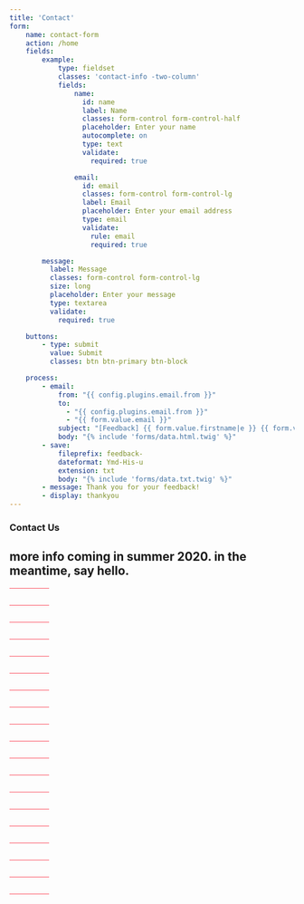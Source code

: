 ```yaml
---
title: 'Contact'
form:
    name: contact-form
    action: /home
    fields:
        example:
            type: fieldset
            classes: 'contact-info -two-column'
            fields:
                name:
                  id: name
                  label: Name
                  classes: form-control form-control-half
                  placeholder: Enter your name
                  autocomplete: on
                  type: text
                  validate:
                    required: true

                email:
                  id: email
                  classes: form-control form-control-lg
                  label: Email
                  placeholder: Enter your email address
                  type: email
                  validate:
                    rule: email
                    required: true

        message:
          label: Message
          classes: form-control form-control-lg
          size: long
          placeholder: Enter your message
          type: textarea
          validate:
            required: true

    buttons:
        - type: submit
          value: Submit
          classes: btn btn-primary btn-block

    process:
        - email:
            from: "{{ config.plugins.email.from }}"
            to:
              - "{{ config.plugins.email.from }}"
              - "{{ form.value.email }}"
            subject: "[Feedback] {{ form.value.firstname|e }} {{ form.value.lastname|e }}"
            body: "{% include 'forms/data.html.twig' %}"
        - save:
            fileprefix: feedback-
            dateformat: Ymd-His-u
            extension: txt
            body: "{% include 'forms/data.txt.twig' %}"
        - message: Thank you for your feedback!
        - display: thankyou
---
```


<h3 class="divot">Contact Us</h3>

<div class="body-wrap">
  <h2>
    more info
    coming in
    summer
    2020. in the
    meantime,
    say hello.
  </h2>
</div>

<svg class="offset" width="70" height="541" viewBox="0 0 70 541" fill="none" xmlns="http://www.w3.org/2000/svg">
  <rect width="70" height="1" transform="matrix(-1 0 0 1 70 0)" fill="#FC4F60"/>
  <rect width="70" height="1" transform="matrix(-1 0 0 1 70 240)" fill="#FC4F60"/>
  <rect width="70" height="1" transform="matrix(-1 0 0 1 70 120)" fill="#FC4F60"/>
  <rect width="70" height="1" transform="matrix(-1 0 0 1 70 360)" fill="#FC4F60"/>
  <rect width="70" height="1" transform="matrix(-1 0 0 1 70 60)" fill="#FC4F60"/>
  <rect width="70" height="1" transform="matrix(-1 0 0 1 70 300)" fill="#FC4F60"/>
  <rect width="70" height="1" transform="matrix(-1 0 0 1 70 180)" fill="#FC4F60"/>
  <rect width="70" height="1" transform="matrix(-1 0 0 1 70 420)" fill="#FC4F60"/>
  <rect width="70" height="1" transform="matrix(-1 0 0 1 70 510)" fill="#FC4F60"/>
  <rect width="70" height="1" transform="matrix(-1 0 0 1 70 30)" fill="#FC4F60"/>
  <rect width="70" height="1" transform="matrix(-1 0 0 1 70 270)" fill="#FC4F60"/>
  <rect width="70" height="1" transform="matrix(-1 0 0 1 70 150)" fill="#FC4F60"/>
  <rect width="70" height="1" transform="matrix(-1 0 0 1 70 390)" fill="#FC4F60"/>
  <rect width="70" height="1" transform="matrix(-1 0 0 1 70 480)" fill="#FC4F60"/>
  <rect width="70" height="1" transform="matrix(-1 0 0 1 70 90)" fill="#FC4F60"/>
  <rect width="70" height="1" transform="matrix(-1 0 0 1 70 330)" fill="#FC4F60"/>
  <rect width="70" height="1" transform="matrix(-1 0 0 1 70 210)" fill="#FC4F60"/>
  <rect width="70" height="1" transform="matrix(-1 0 0 1 70 450)" fill="#FC4F60"/>
  <rect width="70" height="1" transform="matrix(-1 0 0 1 70 540)" fill="#FC4F60"/>
</svg>

